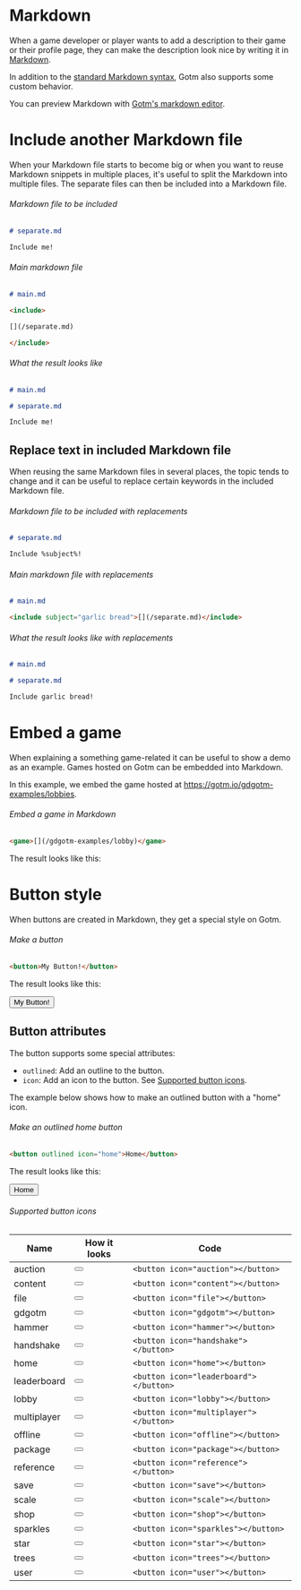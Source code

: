 # Markdown

When a game developer or player wants to add a description to their game or their profile page, they can make the description look nice by writing it in [Markdown](https://commonmark.org/help/).

In addition to the [standard Markdown syntax](https://commonmark.org/help/), Gotm also supports some custom behavior.

You can preview Markdown with [Gotm's markdown editor](/editor/markdown).

# Include another Markdown file

When your Markdown file starts to become big or when you want to reuse Markdown snippets in multiple places, it's useful to split the Markdown into multiple files. The separate files can then be included into a Markdown file.

###### Markdown file to be included

```markdown
# separate.md

Include me!
```

###### Main markdown file

```markdown
# main.md

<include>

[](/separate.md)

</include>
```

###### What the result looks like

```markdown
# main.md

# separate.md

Include me!
```

## Replace text in included Markdown file

When reusing the same Markdown files in several places, the topic tends to change and it can be useful to replace certain keywords in the included Markdown file.

###### Markdown file to be included with replacements

```markdown
# separate.md

Include %subject%!
```

###### Main markdown file with replacements

```markdown
# main.md

<include subject="garlic bread">[](/separate.md)</include>
```

###### What the result looks like with replacements

```markdown
# main.md

# separate.md

Include garlic bread!
```

# Embed a game

When explaining a something game-related it can be useful to show a demo as an example. Games hosted on Gotm can be embedded into Markdown.

In this example, we embed the game hosted at https://gotm.io/gdgotm-examples/lobbies.

###### Embed a game in Markdown

```markdown
<game>[](/gdgotm-examples/lobby)</game>
```

The result looks like this:

<game>[](/gdgotm-examples/lobby)</game>

# Button style

When buttons are created in Markdown, they get a special style on Gotm.

###### Make a button

```markdown
<button>My Button!</button>
```

The result looks like this:

<button>My Button!</button>

## Button attributes

The button supports some special attributes:

- `outlined`: Add an outline to the button.
- `icon`: Add an icon to the button. See [Supported button icons](#supported-button-icons).

The example below shows how to make an outlined button with a "home" icon.

###### Make an outlined home button

```markdown
<button outlined icon="home">Home</button>
```

The result looks like this:

<button outlined icon="home">Home</button>

###### Supported button icons

| Name        | How it looks                         | Code                                   |
| ----------- | ------------------------------------ | -------------------------------------- |
| auction     | <button icon="auction"></button>     | `<button icon="auction"></button>`     |
| content     | <button icon="content"></button>     | `<button icon="content"></button>`     |
| file        | <button icon="file"></button>        | `<button icon="file"></button>`        |
| gdgotm      | <button icon="gdgotm"></button>      | `<button icon="gdgotm"></button>`      |
| hammer      | <button icon="hammer"></button>      | `<button icon="hammer"></button>`      |
| handshake   | <button icon="handshake"></button>   | `<button icon="handshake"></button>`   |
| home        | <button icon="home"></button>        | `<button icon="home"></button>`        |
| leaderboard | <button icon="leaderboard"></button> | `<button icon="leaderboard"></button>` |
| lobby       | <button icon="lobby"></button>       | `<button icon="lobby"></button>`       |
| multiplayer | <button icon="multiplayer"></button> | `<button icon="multiplayer"></button>` |
| offline     | <button icon="offline"></button>     | `<button icon="offline"></button>`     |
| package     | <button icon="package"></button>     | `<button icon="package"></button>`     |
| reference   | <button icon="reference"></button>   | `<button icon="reference"></button>`   |
| save        | <button icon="save"></button>        | `<button icon="save"></button>`        |
| scale       | <button icon="scale"></button>       | `<button icon="scale"></button>`       |
| shop        | <button icon="shop"></button>        | `<button icon="shop"></button>`        |
| sparkles    | <button icon="sparkles"></button>    | `<button icon="sparkles"></button>`    |
| star        | <button icon="star"></button>        | `<button icon="star"></button>`        |
| trees       | <button icon="trees"></button>       | `<button icon="trees"></button>`       |
| user        | <button icon="user"></button>        | `<button icon="user"></button>`        |
